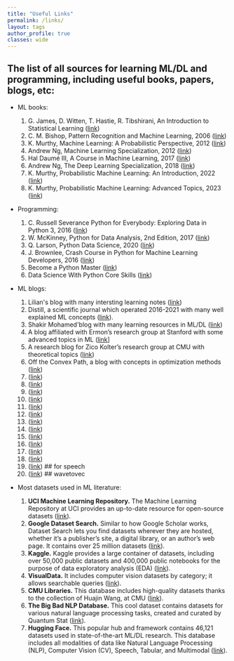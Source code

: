 ```yaml
---
title: "Useful Links"
permalink: /links/
layout: tags
author_profile: true
classes: wide
---
```


## The list of all sources for learning ML/DL and programming, including  useful books, papers, blogs, etc:

* ML books:
    1. G. James, D. Witten, T. Hastie, R. Tibshirani, An Introduction to Statistical Learning ([link](https://www.statlearning.com/))
    2. C. M. Bishop, Pattern Recognition and Machine Learning, 2006 ([link](https://www.microsoft.com/en-us/research/uploads/prod/2006/01/Bishop-Pattern-Recognition-and-Machine-Learning-2006.pdf))
    3. K. Murthy, Machine Learning: A Probabilistic Perspective, 2012 ([link](https://probml.github.io/pml-book/book0.html))
    4. Andrew Ng, Machine Learning Specialization, 2012 ([link](https://www.deeplearning.ai/courses/machine-learning-specialization/))
    5. Hal Daumé III, A Course in Machine Learning, 2017 ([link](http://ciml.info/))
    6. Andrew Ng, The Deep Learning Specialization, 2018 ([link](https://www.deeplearning.ai/courses/deep-learning-specialization/))
    7. K. Murthy, Probabilistic Machine Learning: An Introduction, 2022 ([link](https://probml.github.io/pml-book/book1.html))
    8. K. Murthy, Probabilistic Machine Learning: Advanced Topics, 2023 ([link](https://probml.github.io/pml-book/book2.html))

* Programming:
    1. C. Russell Severance Python for Everybody: Exploring Data in Python 3, 2016 ([link](http://do1.dr-chuck.com/pythonlearn/EN_us/pythonlearn.pdf))
    2. W. McKinney, Python for Data Analysis, 2nd Edition, 2017 ([link](https://www.oreilly.com/library/view/python-for-data/9781491957653/))
    3. Q. Larson, Python Data Science, 2020 ([link](https://www.freecodecamp.org/news/python-data-science-course-matplotlib-pandas-numpy/))
    4. J. Brownlee, Crash Course in Python for Machine Learning Developers, 2016 ([link](https://machinelearningmastery.com/crash-course-python-machine-learning-developers/))
    5. Become a Python Master ([link](https://programiz.pro/learn/master-python?ref=cp))
    6. Data Science With Python Core Skills ([link](https://realpython.com/learning-paths/data-science-python-core-skills/))

* ML blogs:
    1. Lilian's blog with many intersting learning notes ([link](https://lilianweng.github.io/lil-log/))
    2. Distill, a scientific journal which operated 2016-2021 with many well explained ML concepts ([link](https://distill.pub/)).
    3. Shakir Mohamed'blog with many learning resources in ML/DL ([link](http://blog.shakirm.com/))
    4. A blog affiliated with Ermon’s research group at Stanford with some advanced topics in ML ([link](https://ermongroup.github.io/blog/flow-gan/)]
    5. A research blog for Zico Kolter’s research group at CMU with theoretical topics ([link](https://locuslab.github.io/))
    6. Off the Convex Path, a blog with concepts in optimization methods ([link](https://www.offconvex.org/))
    7. ([link](https://www.cse.wustl.edu/~garnett/cse515t/spring_2017/))
    8. ([link](https://www.groundai.com/))
    9. ([link](https://blog.evjang.com/2018/01/nf1.html))
    10. ([link](https://francisbach.com/))
    11. ([link](https://ruder.io/))
    12. ([link](https://www.inference.vc/))
    13. ([link](https://blog.floydhub.com/attention-mechanism/))
    14. ([link](https://dsgissin.github.io/blog/))
    15. ([link](https://www.determined.ai/blog))
    16. ([link](https://blog.ml.cmu.edu/#))
    17. ([link](https://heartbeat.fritz.ai/))
    18. ([link](https://hunch.net/?cat=6))
    19. ([link](https://lorenlugosch.github.io/posts/2020/11/transducer/))    ## for speech
    20. ([link](https://jonathanbgn.com/2021/06/29/illustrated-wav2vec.html))   ## wavetovec

* Most datasets used in ML literature:
  1. **UCI Machine Learning Repository.** The Machine Learning Repository at UCI provides an up-to-date resource for open-source datasets ([link](https://archive.ics.uci.edu/)).
  2. **Google Dataset Search.** Similar to how Google Scholar works, Dataset Search lets you find datasets wherever they are hosted, whether it’s a publisher’s site, a digital library, or an author’s web page. It contains over 25 million datasets ([link](https://datasetsearch.research.google.com/)).
  3. **Kaggle.** Kaggle provides a large container of datasets, including over 50,000 public datasets and 400,000 public notebooks for the purpose of data exploratory  analysis (EDA) ([link](https://www.kaggle.com/)).
  4. **VisualData.** It includes computer vision datasets by category; it allows searchable queries ([link](https://visualdata.io/discovery)).
  5. **CMU Libraries.** This database includes high-quality datasets thanks to the collection of Huajin Wang, at CMU ([link](https://guides.library.cmu.edu/machine-learning/datasets)).
  6. **The Big Bad NLP Database.** This cool dataset contains datasets for various natural language processing tasks, created and curated by Quantum Stat ([link](https://index.quantumstat.com/)).
  7. **Hugging Face.** This popular hub and framework contains 46,121 datasets used in state-of-the-art ML/DL research. This database includes all modalities of data like Natural Language Processing (NLP), Computer Vision (CV), Speech, Tabular, and Multimodal ([link](https://huggingface.co/datasets)).
